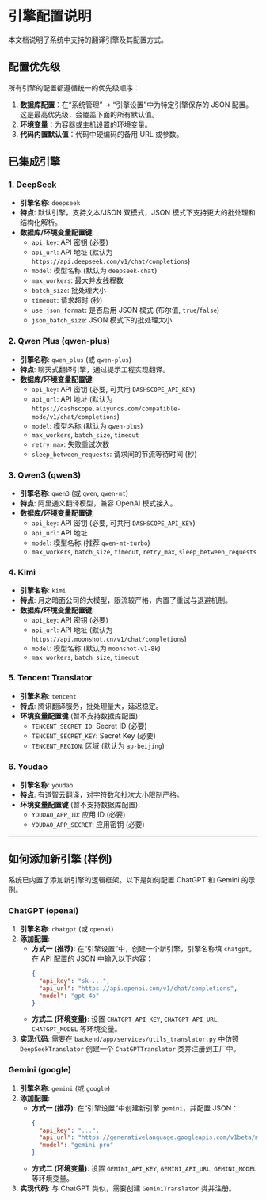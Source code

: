 # 引擎配置说明

本文档说明了系统中支持的翻译引擎及其配置方式。

## 配置优先级

所有引擎的配置都遵循统一的优先级顺序：

1.  **数据库配置**：在“系统管理” -> “引擎设置”中为特定引擎保存的 JSON 配置。这是最高优先级，会覆盖下面的所有默认值。
2.  **环境变量**：为容器或主机设置的环境变量。
3.  **代码内置默认值**：代码中硬编码的备用 URL 或参数。

## 已集成引擎

### 1. DeepSeek

-   **引擎名称**: `deepseek`
-   **特点**: 默认引擎，支持文本/JSON 双模式，JSON 模式下支持更大的批处理和结构化解析。
-   **数据库/环境变量配置键**:
    -   `api_key`: API 密钥 (必要)
    -   `api_url`: API 地址 (默认为 `https://api.deepseek.com/v1/chat/completions`)
    -   `model`: 模型名称 (默认为 `deepseek-chat`)
    -   `max_workers`: 最大并发线程数
    -   `batch_size`: 批处理大小
    -   `timeout`: 请求超时 (秒)
    -   `use_json_format`: 是否启用 JSON 模式 (布尔值, `true`/`false`)
    -   `json_batch_size`: JSON 模式下的批处理大小

### 2. Qwen Plus (qwen-plus)

-   **引擎名称**: `qwen_plus` (或 `qwen-plus`)
-   **特点**: 聊天式翻译引擎，通过提示工程实现翻译。
-   **数据库/环境变量配置键**:
    -   `api_key`: API 密钥 (必要, 可共用 `DASHSCOPE_API_KEY`)
    -   `api_url`: API 地址 (默认为 `https://dashscope.aliyuncs.com/compatible-mode/v1/chat/completions`)
    -   `model`: 模型名称 (默认为 `qwen-plus`)
    -   `max_workers`, `batch_size`, `timeout`
    -   `retry_max`: 失败重试次数
    -   `sleep_between_requests`: 请求间的节流等待时间 (秒)

### 3. Qwen3 (qwen3)

-   **引擎名称**: `qwen3` (或 `qwen`, `qwen-mt`)
-   **特点**: 阿里通义翻译模型，兼容 OpenAI 模式接入。
-   **数据库/环境变量配置键**:
    -   `api_key`: API 密钥 (必要, 可共用 `DASHSCOPE_API_KEY`)
    -   `api_url`: API 地址
    -   `model`: 模型名称 (推荐 `qwen-mt-turbo`)
    -   `max_workers`, `batch_size`, `timeout`, `retry_max`, `sleep_between_requests`

### 4. Kimi

-   **引擎名称**: `kimi`
-   **特点**: 月之暗面公司的大模型，限流较严格，内置了重试与退避机制。
-   **数据库/环境变量配置键**:
    -   `api_key`: API 密钥 (必要)
    -   `api_url`: API 地址 (默认为 `https://api.moonshot.cn/v1/chat/completions`)
    -   `model`: 模型名称 (默认为 `moonshot-v1-8k`)
    -   `max_workers`, `batch_size`, `timeout`

### 5. Tencent Translator

-   **引擎名称**: `tencent`
-   **特点**: 腾讯翻译服务，批处理量大，延迟稳定。
-   **环境变量配置键** (暂不支持数据库配置):
    -   `TENCENT_SECRET_ID`: Secret ID (必要)
    -   `TENCENT_SECRET_KEY`: Secret Key (必要)
    -   `TENCENT_REGION`: 区域 (默认为 `ap-beijing`)

### 6. Youdao

-   **引擎名称**: `youdao`
-   **特点**: 有道智云翻译，对字符数和批次大小限制严格。
-   **环境变量配置键** (暂不支持数据库配置):
    -   `YOUDAO_APP_ID`: 应用 ID (必要)
    -   `YOUDAO_APP_SECRET`: 应用密钥 (必要)

---

## 如何添加新引擎 (样例)

系统已内置了添加新引擎的逻辑框架。以下是如何配置 ChatGPT 和 Gemini 的示例。

### ChatGPT (openai)

1.  **引擎名称**: `chatgpt` (或 `openai`)
2.  **添加配置**:
    -   **方式一 (推荐)**: 在“引擎设置”中，创建一个新引擎，引擎名称填 `chatgpt`。在 API 配置的 JSON 中输入以下内容：
        ```json
        {
          "api_key": "sk-...",
          "api_url": "https://api.openai.com/v1/chat/completions",
          "model": "gpt-4o"
        }
        ```
    -   **方式二 (环境变量)**: 设置 `CHATGPT_API_KEY`, `CHATGPT_API_URL`, `CHATGPT_MODEL` 等环境变量。
3.  **实现代码**: 需要在 `backend/app/services/utils_translator.py` 中仿照 `DeepSeekTranslator` 创建一个 `ChatGPTTranslator` 类并注册到工厂中。

### Gemini (google)

1.  **引擎名称**: `gemini` (或 `google`)
2.  **添加配置**:
    -   **方式一 (推荐)**: 在“引擎设置”中创建新引擎 `gemini`，并配置 JSON：
        ```json
        {
          "api_key": "...",
          "api_url": "https://generativelanguage.googleapis.com/v1beta/models/gemini-pro:generateContent",
          "model": "gemini-pro"
        }
        ```
    -   **方式二 (环境变量)**: 设置 `GEMINI_API_KEY`, `GEMINI_API_URL`, `GEMINI_MODEL` 等环境变量。
3.  **实现代码**: 与 ChatGPT 类似，需要创建 `GeminiTranslator` 类并注册。
